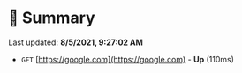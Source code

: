 # 📖 Summary
Last updated: **8/5/2021, 9:27:02 AM**

- `GET` [https://google.com](https://google.com) - **Up** (110ms)
